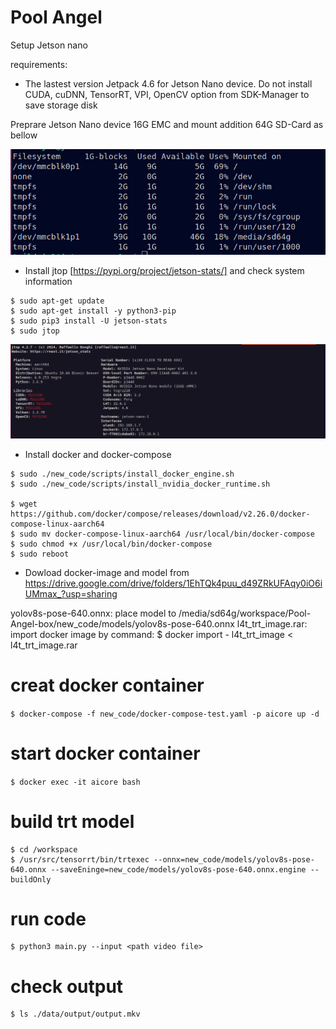 # Pool Angel

Setup Jetson nano

requirements:

- The lastest version Jetpack 4.6 for Jetson Nano device. 
Do not install CUDA, cuDNN, TensorRT, VPI, OpenCV option from SDK-Manager to save storage disk

Preprare Jetson Nano device 16G EMC and mount addition 64G SD-Card as bellow

![D](./media/system-disk.png)


- Install jtop [https://pypi.org/project/jetson-stats/] and check system information

```
$ sudo apt-get update
$ sudo apt-get install -y python3-pip
$ sudo pip3 install -U jetson-stats
$ sudo jtop
```

![D](./media/jtop-jetson.png)


- Install docker and docker-compose

```
$ sudo ./new_code/scripts/install_docker_engine.sh
$ sudo ./new_code/scripts/install_nvidia_docker_runtime.sh

$ wget https://github.com/docker/compose/releases/download/v2.26.0/docker-compose-linux-aarch64
$ sudo mv docker-compose-linux-aarch64 /usr/local/bin/docker-compose
$ sudo chmod +x /usr/local/bin/docker-compose
$ sudo reboot
```

- Dowload docker-image and model from
https://drive.google.com/drive/folders/1EhTQk4puu_d49ZRkUFAqy0iO6iUMmax_?usp=sharing

yolov8s-pose-640.onnx: place model to /media/sd64g/workspace/Pool-Angel-box/new_code/models/yolov8s-pose-640.onnx
l4t_trt_image.rar: import docker image by command:
$ docker import - l4t_trt_image < l4t_trt_image.rar

# creat docker container

`$ docker-compose -f new_code/docker-compose-test.yaml -p aicore up -d`

# start docker container

`$ docker exec -it aicore bash`

# build trt model

```
$ cd /workspace
$ /usr/src/tensorrt/bin/trtexec --onnx=new_code/models/yolov8s-pose-640.onnx --saveEninge=new_code/models/yolov8s-pose-640.onnx.engine --buildOnly
```

# run code

```
$ python3 main.py --input <path video file>
```

# check output

```
$ ls ./data/output/output.mkv
```
